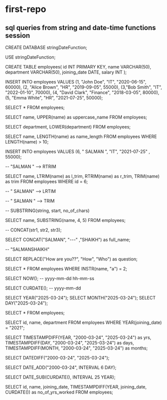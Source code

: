 # first-repo

## sql queries from string and date-time functions session

CREATE DATABASE stringDateFunction;

USE stringDateFunction;

CREATE TABLE employees(
id INT PRIMARY KEY,
name VARCHAR(50),
department VARCHAR(50),
joining_date DATE,
salary INT
);

INSERT INTO employees VALUES
(1, "John Doe", "IT", "2020-06-15", 60000),
(2, "Alice Brown", "HR", "2019-09-05", 55000),
(3,"Bob Smith", "IT", "2022-01-10", 70000),
(4, "David Clark", "Finance", "2018-03-05", 80000),
(5, "Emma White", "HR", "2021-07-25", 50000);

SELECT \* FROM employees;

SELECT name, UPPER(name) as uppercase_name FROM employees;

SELECT department, LOWER(department) FROM employees;

SELECT name,
LENGTH(name) as name_length
FROM employees
WHERE LENGTH(name) > 10;

INSERT INTO employees VALUES
(6, " SALMAN ", "IT", "2021-07-25" , 55000);

-- "SALMAN " --> RTRIM

SELECT name,
LTRIM(name) as l_trim,
RTRIM(name) as r_trim,
TRIM(name) as trim
FROM employees WHERE id = 6;

-- " SALMAN" --> LRTIM

-- " SALMAN " --> TRIM

-- SUBSTRING(string, start, no_of_chars)

SELECT name,
SUBSTRING(name, 4, 5)
FROM employees;

-- CONCAT(str1, str2, str3);

SELECT CONCAT("SALMAN", "---" ,"SHAIKH") as full_name;

-- "SALMANSHAIKH"

SELECT REPLACE("How are you??", "How", "Who") as question;

SELECT \*
FROM employees WHERE INSTR(name, "a") = 2;

SELECT NOW(); -- yyyy-mm-dd hh-mm-ss

SELECT CURDATE(); -- yyyy-mm-dd

SELECT YEAR("2025-03-24");
SELECT MONTH("2025-03-24");
SELECT DAY("2025-03-24");

SELECT \* FROM employees;

SELECT id, name, department
FROM employees
WHERE YEAR(joining_date) = "2021";

SELECT TIMESTAMPDIFF(YEAR, "2000-03-24", "2025-03-24") as yrs,
TIMESTAMPDIFF(DAY, "2000-03-24", "2025-03-24") as days,
TIMESTAMPDIFF(MONTH, "2000-03-24", "2025-03-24") as months;

SELECT DATEDIFF("2000-03-24", "2025-03-24");

SELECT DATE_ADD("2000-03-24", INTERVAL 6 DAY);

SELECT DATE_SUB(CURDATE(), INTERVAL 25 YEAR);

SELECT id, name, joining_date,
TIMESTAMPDIFF(YEAR, joining_date, CURDATE()) as no_of_yrs_worked
FROM employees;
